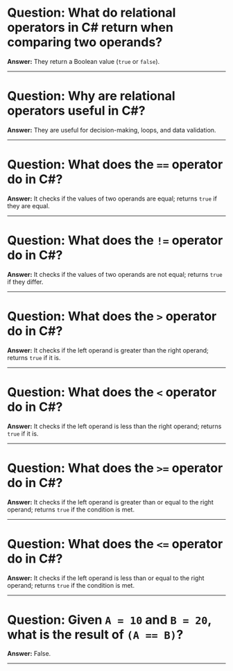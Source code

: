 # Question: What do relational operators in C# return when comparing two operands?

**Answer:** They return a Boolean value (`true` or `false`).

---

# Question: Why are relational operators useful in C#?

**Answer:** They are useful for decision-making, loops, and data validation.

---

# Question: What does the `==` operator do in C#?

**Answer:** It checks if the values of two operands are equal; returns `true` if they are equal.

---

# Question: What does the `!=` operator do in C#?

**Answer:** It checks if the values of two operands are not equal; returns `true` if they differ.

---

# Question: What does the `>` operator do in C#?

**Answer:** It checks if the left operand is greater than the right operand; returns `true` if it is.

---

# Question: What does the `<` operator do in C#?

**Answer:** It checks if the left operand is less than the right operand; returns `true` if it is.

---

# Question: What does the `>=` operator do in C#?

**Answer:** It checks if the left operand is greater than or equal to the right operand; returns `true` if the condition is met.

---

# Question: What does the `<=` operator do in C#?

**Answer:** It checks if the left operand is less than or equal to the right operand; returns `true` if the condition is met.

---

# Question: Given `A = 10` and `B = 20`, what is the result of `(A == B)`?

**Answer:** False.

---
